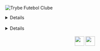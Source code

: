 ![Trybe Futebol Clube](https://github.com/lennon93/trybe-futebol-clube-project/assets/48574942/5abad9aa-8744-4a5e-a6c4-a434890dfce9)

<details>
<span> Proposta Apresentada: </span>
</br>
Esse projeto é um site esportivo que mostra as partidas em andamento e encerradas, uma tabela de classificação que é atualizada automaticamente quando a partida se encerra, podendo fazer login como administrador para atualizar as partidas, com gols feitos e/ou encerrado elas, assim como criar novas partidas. </br>

Foi criado todo o backend para receber, manipular, adicionar e deletar dados do banco de dados e envia-los ao frontend para que ele renderize as páginas.
Esse projeto foi feito seguindo fluxos, primeiramente foi criado o container com o docker para abrigar o backend, banco de dados e frontend.
Então foi criado os modelos para acessar esse banco utilizando um ORM (mapeamento objeto-relacional) chamado Sequelize.
Após isso foi criado todos os serviços, interações e leis de negocio das paginas e finalmente foi criado um controle para enviar elas para o frontend
Tudo isso sendo sempre testados por testes automatizados.
</details>
</br>
<details>
<span> Conhecimento Utilizado: </span>
- Docker </br>
- Sequelize </br>
- Typescript </br>
- POO (Programação Orientada a Objetos) </br>
- Testes utilizando Chai e Sinon </br>
- JsonWebToken </br>
- -Bcrypt </br>
- Princípios SOLID </br>
- ApiRESTful </br>
</details> 
</br>
<div align="center"> 
<a href="https://www.linkedin.com/in/lennon-xavier/" rel="nofollow"><img src="https://camo.githubusercontent.com/c00f87aeebbec37f3ee0857cc4c20b21fefde8a96caf4744383ebfe44a47fe3f/68747470733a2f2f696d672e736869656c64732e696f2f62616467652f2d4c696e6b6564496e2d2532333030373742353f7374796c653d666f722d7468652d6261646765266c6f676f3d6c696e6b6564696e266c6f676f436f6c6f723d7768697465" height="30px" data-canonical-src="https://img.shields.io/badge/-LinkedIn-%230077B5?style=for-the-badge&amp;logo=linkedin&amp;logoColor=white" style="max-width: 100%;"></a>
<a href="mailto:lennon_lxs@hotmail.com"><img src="https://camo.githubusercontent.com/571384769c09e0c66b45e39b5be70f68f552db3e2b2311bc2064f0d4a9f5983b/68747470733a2f2f696d672e736869656c64732e696f2f62616467652f476d61696c2d4431343833363f7374796c653d666f722d7468652d6261646765266c6f676f3d676d61696c266c6f676f436f6c6f723d7768697465" height="30px" data-canonical-src="https://img.shields.io/badge/Hotmail-D14836?style=for-the-badge&amp;logo=hotmail&amp;logoColor=white" style="max-width: 100%;"></a>
</div>
